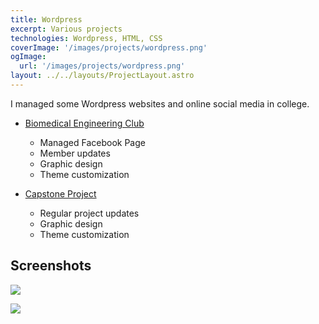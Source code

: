```yaml
---
title: Wordpress
excerpt: Various projects
technologies: Wordpress, HTML, CSS
coverImage: '/images/projects/wordpress.png'
ogImage:
  url: '/images/projects/wordpress.png'
layout: ../../layouts/ProjectLayout.astro
---
```


I managed some Wordpress websites and online social media in college.

- [Biomedical Engineering Club](https://sites.up.edu/bmesup/)

  - Managed Facebook Page
  - Member updates
  - Graphic design
  - Theme customization

- [Capstone Project](https://engineering.projects.up.edu/ceramicknee/)
  - Regular project updates
  - Graphic design
  - Theme customization

## Screenshots

![](/images/projects/wordpress/bmes-500x500.png)

![](/images/projects/wordpress/ceramicknee-500x500.png)
